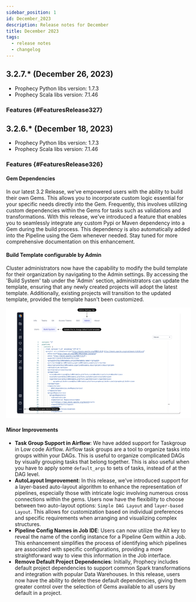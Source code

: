 ```yaml
---
sidebar_position: 1
id: December_2023
description: Release notes for December
title: December 2023
tags:
  - release notes
  - changelog
---
```


## 3.2.7.\* (December 26, 2023)

- Prophecy Python libs version: 1.7.3
- Prophecy Scala libs version: 7.1.46

### Features {#FeaturesRelease327}

####

## 3.2.6.\* (December 18, 2023)

- Prophecy Python libs version: 1.7.3
- Prophecy Scala libs version: 7.1.46

### Features {#FeaturesRelease326}

#### Gem Dependencies

In our latest 3.2 Release, we've empowered users with the ability to build their own Gems. This allows you to incorporate custom logic essential for your specific needs directly into the Gem.
Frequently, this involves utilizing custom dependencies within the Gems for tasks such as validations and transformations.
With this release, we've introduced a feature that enables you to seamlessly integrate any custom Pypi or Maven dependency into a Gem during the build process.
This dependency is also automatically added into the Pipeline using the Gem whenever needed. Stay tuned for more comprehensive documentation on this enhancement.

#### Build Template configurable by Admin

Cluster administrators now have the capability to modify the build template for their organization by navigating to the Admin settings. By accessing the 'Build System' tab under the 'Admin' section, administrators can update the template, ensuring that any newly created projects will adopt the latest template. Additionally, existing projects will transition to the updated template, provided the template hasn't been customized.

![build_templates](img/3.2.6_build_template.png)

#### Minor Improvements

- **Task Group Support in Airflow**: We have added support for Taskgroup in Low code Airflow. Airflow task groups are a tool to organize tasks into groups within your DAGs. This is useful to organize complicated DAGs by visually grouping tasks that belong together. This is also useful when you have to apply some `default_args` to sets of tasks, instead of at the DAG level.
- **AutoLayout Improvement**: In this release, we've introduced support for a layer-based auto-layout algorithm to enhance the representation of pipelines, especially those with intricate logic involving numerous cross connections within the gems. Users now have the flexibility to choose between two auto-layout options: `Simple DAG Layout` and `layer-based Layout`. This allows for customization based on individual preferences and specific requirements when arranging and visualizing complex structures.
- **Pipeline Config Names in Job IDE**: Users can now utilize the Alt key to reveal the name of the config instance for a Pipeline Gem within a Job. This enhancement simplifies the process of identifying which pipelines are associated with specific configurations, providing a more straightforward way to view this information in the Job interface.
- **Remove Default Project Dependencies**: Initially, Prophecy includes default project dependencies to support common Spark transformations and integration with popular Data Warehouses. In this release, users now have the ability to delete these default dependencies, giving them greater control over the selection of Gems available to all users by default in a project.

